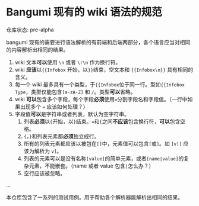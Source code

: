# Bangumi 现有的 wiki 语法的规范

仓库状态: pre-alpha

bangumi 现有的需要进行语法解析的有前端和后端两部分，各个语言应当对相同的内容解析出相同的结果。

1. wiki 文本**可以**使用 `\n` 或者 `\r\n` 作为换行符。
2. wiki **应该**以`{{Infobox` 开始，以`}}`结束，空文本和 `{{Infobox\n}}` 具有相同的含义。
3. 每一个 wiki 最多具有一个类型，于`{{Infobox`位于同一行。型如`{{Infobox Type`，类型仅能包含`[a-zA-Z]` 和 `/`。类型**可以**省略。
4. wiki **可以**包含多个字段，每个字段**必须**使用`=`分割字段名和字段值。（一行中如果出现多个 `=` 应该如何处理？）
5. 字段值**可以**是字符串或者列表，默认为空字符串。
   1. 列表**必须**以`{`开始，以`}`结束。`=`和`{`之间**不应该**包含换行符，**可以**包含空格。
   2. `{`，`}`和列表元素都**必须**独立成行。
   3. 所有的列表元素都应该以被包在`[]`中，元素值可以包含`[`或`]`。如 `[v]]` 应该为解析为 `v]`。
   4. 列表的元素可以是没有名称`[value]`的简单元素，或者`[name|value]`的复杂元素，不能嵌套。（name 或者 value 包含`|`怎么办？）
   5. 空行应该被忽略。

...

本仓库包含了一系列的测试用例。用于帮助各个解析器能解析出相同的结果。
